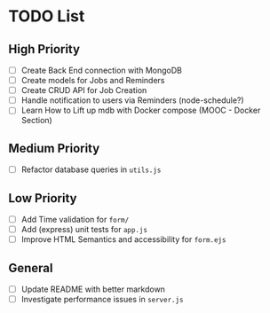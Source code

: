 # TODO List

## High Priority

- [ ] Create Back End connection with MongoDB
- [ ] Create models for Jobs and Reminders
- [ ] Create CRUD API for Job Creation
- [ ] Handle notification to users via Reminders (node-schedule?)
- [ ] Learn How to Lift up mdb with Docker compose (MOOC - Docker Section)

## Medium Priority

- [ ] Refactor database queries in `utils.js`

## Low Priority

- [ ] Add Time validation for `form/`
- [ ] Add (express) unit tests for `app.js`
- [ ] Improve HTML Semantics and accessibility for `form.ejs`

## General

- [ ] Update README with better markdown
- [ ] Investigate performance issues in `server.js`
